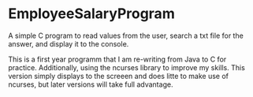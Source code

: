# EmployeeSalaryProgram
A simple C program to read values from the user, search a txt file for the answer, and display it to the console.

This is a first year programm that I am re-writing from Java to C for practice.
Additionally, using the ncurses library to improve my skills.
This version simply displays to the screeen and does litte to make use of ncurses, but later versions will take full advantage.
